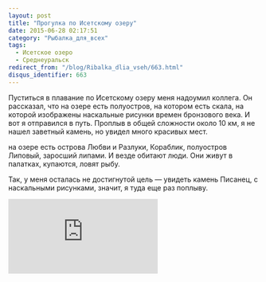 ```yaml
---
layout: post
title: "Прогулка по Исетскому озеру"
date: 2015-06-28 02:17:51
category: "Рыбалка_для_всех"
tags:
  - Исетское озеро
  - Среднеуральск
redirect_from: "/blog/Ribalka_dlia_vseh/663.html"
disqus_identifier: 663
---
```

Пуститься в плавание по Исетскому озеру меня надоумил коллега. Он
рассказал, что на озере есть полуостров, на котором есть скала, на
которой изображены наскальные рисунки времен бронзового века. И вот я
отправился в путь. Проплыв в общей сложности около 10 км, я не нашел
заветный камень, но увидел много красивых мест.

на озере есть острова Любви и Разлуки, Кораблик, полуостров Липовый,
заросший липами. И везде обитают люди. Они живут в палатках, купаются,
ловят рыбу.

Так, у меня осталась не достигнутой цель — увидеть камень Писанец, с
наскальными рисунками, значит, я туда еще раз поплыву.

<div class="video">
  <iframe src="https://www.youtube.com/embed/iCJQWQHRPss" frameborder="0" allowfullscreen></iframe>
</div>
